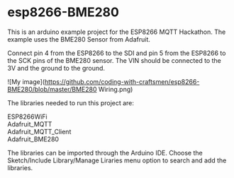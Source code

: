 # esp8266-BME280
This is an arduino example project for the ESP8266 MQTT Hackathon.
The example uses the BME280 Sensor from Adafruit.

Connect pin 4 from the ESP8266 to the SDI and pin 5 from the ESP8266 to the SCK pins of the BME280 sensor. The VIN should be connected to the 3V and the ground to the ground.

![My image](https://github.com/coding-with-craftsmen/esp8266-BME280/blob/master/BME280 Wiring.png)

The libraries needed to run this project are:

ESP8266WiFi<br>
Adafruit_MQTT<br>
Adafruit_MQTT_Client<br>
Adafruit_BME280

The libraries can be imported through the Arduino IDE. Choose the Sketch/Include Library/Manage Liraries menu option to search and add the libraries.
